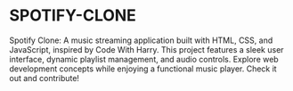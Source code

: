 # SPOTIFY-CLONE
Spotify Clone: A music streaming application built with HTML, CSS, and JavaScript, inspired by Code With Harry. This project features a sleek user interface, dynamic playlist management, and audio controls. Explore web development concepts while enjoying a functional music player. Check it out and contribute!

